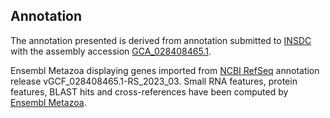 **Annotation**
----------

The annotation presented is derived from annotation submitted to
[INSDC](http://www.insdc.org) with the assembly accession [GCA\_028408465.1](http://www.ebi.ac.uk/ena/data/view/GCA_028408465.1).

Ensembl Metazoa displaying genes imported from [NCBI RefSeq](https://www.ncbi.nlm.nih.gov/genome/annotation_euk/Anastrepha_ludens/GCF_028408465.1-RS_2023_03) annotation release vGCF_028408465.1-RS_2023_03.
Small RNA features, protein features, BLAST hits and cross-references have been
computed by [Ensembl Metazoa](https://metazoa.ensembl.org/info/genome/annotation/index.html).
